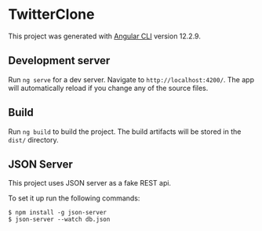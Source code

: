 # TwitterClone

This project was generated with [Angular CLI](https://github.com/angular/angular-cli) version 12.2.9.

## Development server

Run `ng serve` for a dev server. Navigate to `http://localhost:4200/`. The app will automatically reload if you change any of the source files.

## Build

Run `ng build` to build the project. The build artifacts will be stored in the `dist/` directory.

## JSON Server
This project uses JSON server as a fake REST api.

To set it up run the following commands: 
```
$ npm install -g json-server
$ json-server --watch db.json
```
